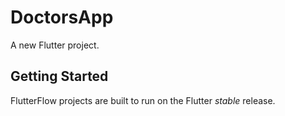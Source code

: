 # DoctorsApp

A new Flutter project.

## Getting Started

FlutterFlow projects are built to run on the Flutter _stable_ release.
